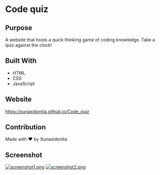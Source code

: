 # Code quiz

## Purpose

A website that hosts a quick thinking game of coding knowledge. Take a quiz against the clock!

## Built With

- HTML
- CSS
- JavaScript

## Website

https://xunaxidonita.github.io/Code_quiz

## Contribution

Made with ❤️ by Xunaxidonita

## Screenshot

[![screenshot1.png](https://i.postimg.cc/9QGLy0FM/screenshot1.png)](https://postimg.cc/0zyGs8SR)
[![screenshot2.png](https://i.postimg.cc/DznB6h8c/screenshot2.png)](https://postimg.cc/87XRkqdF)
